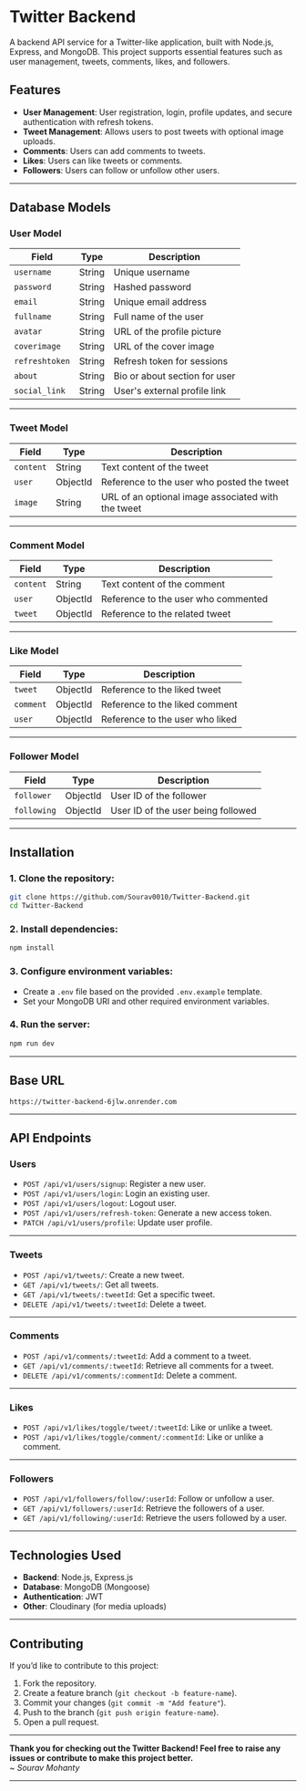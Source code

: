 # Twitter Backend

A backend API service for a Twitter-like application, built with Node.js, Express, and MongoDB. This project supports essential features such as user management, tweets, comments, likes, and followers.

## Features

- **User Management**: User registration, login, profile updates, and secure authentication with refresh tokens.
- **Tweet Management**: Allows users to post tweets with optional image uploads.
- **Comments**: Users can add comments to tweets.
- **Likes**: Users can like tweets or comments.
- **Followers**: Users can follow or unfollow other users.

---

## Database Models

### **User Model**

| Field          | Type   | Description                   |
| -------------- | ------ | ----------------------------- |
| `username`     | String | Unique username               |
| `password`     | String | Hashed password               |
| `email`        | String | Unique email address          |
| `fullname`     | String | Full name of the user         |
| `avatar`       | String | URL of the profile picture    |
| `coverimage`   | String | URL of the cover image        |
| `refreshtoken` | String | Refresh token for sessions    |
| `about`        | String | Bio or about section for user |
| `social_link`  | String | User's external profile link  |

---

### **Tweet Model**

| Field     | Type     | Description                                        |
| --------- | -------- | -------------------------------------------------- |
| `content` | String   | Text content of the tweet                          |
| `user`    | ObjectId | Reference to the user who posted the tweet         |
| `image`   | String   | URL of an optional image associated with the tweet |

---

### **Comment Model**

| Field     | Type     | Description                         |
| --------- | -------- | ----------------------------------- |
| `content` | String   | Text content of the comment         |
| `user`    | ObjectId | Reference to the user who commented |
| `tweet`   | ObjectId | Reference to the related tweet      |

---

### **Like Model**

| Field     | Type     | Description                     |
| --------- | -------- | ------------------------------- |
| `tweet`   | ObjectId | Reference to the liked tweet    |
| `comment` | ObjectId | Reference to the liked comment  |
| `user`    | ObjectId | Reference to the user who liked |

---

### **Follower Model**

| Field       | Type     | Description                        |
| ----------- | -------- | ---------------------------------- |
| `follower`  | ObjectId | User ID of the follower            |
| `following` | ObjectId | User ID of the user being followed |

---

## Installation

### 1. Clone the repository:

```bash
git clone https://github.com/Sourav0010/Twitter-Backend.git
cd Twitter-Backend
```

### 2. Install dependencies:

```bash
npm install
```

### 3. Configure environment variables:

- Create a `.env` file based on the provided `.env.example` template.
- Set your MongoDB URI and other required environment variables.

### 4. Run the server:

```bash
npm run dev
```

---

## Base URL

```
https://twitter-backend-6jlw.onrender.com
```

---

## API Endpoints

### **Users**

- `POST /api/v1/users/signup`: Register a new user.
- `POST /api/v1/users/login`: Login an existing user.
- `POST /api/v1/users/logout`: Logout user.
- `POST /api/v1/users/refresh-token`: Generate a new access token.
- `PATCH /api/v1/users/profile`: Update user profile.

---

### **Tweets**

- `POST /api/v1/tweets/`: Create a new tweet.
- `GET /api/v1/tweets/`: Get all tweets.
- `GET /api/v1/tweets/:tweetId`: Get a specific tweet.
- `DELETE /api/v1/tweets/:tweetId`: Delete a tweet.

---

### **Comments**

- `POST /api/v1/comments/:tweetId`: Add a comment to a tweet.
- `GET /api/v1/comments/:tweetId`: Retrieve all comments for a tweet.
- `DELETE /api/v1/comments/:commentId`: Delete a comment.

---

### **Likes**

- `POST /api/v1/likes/toggle/tweet/:tweetId`: Like or unlike a tweet.
- `POST /api/v1/likes/toggle/comment/:commentId`: Like or unlike a comment.

---

### **Followers**

- `POST /api/v1/followers/follow/:userId`: Follow or unfollow a user.
- `GET /api/v1/followers/:userId`: Retrieve the followers of a user.
- `GET /api/v1/following/:userId`: Retrieve the users followed by a user.

---

## Technologies Used

- **Backend**: Node.js, Express.js
- **Database**: MongoDB (Mongoose)
- **Authentication**: JWT
- **Other**: Cloudinary (for media uploads)

---

## Contributing

If you’d like to contribute to this project:

1. Fork the repository.
2. Create a feature branch (`git checkout -b feature-name`).
3. Commit your changes (`git commit -m "Add feature"`).
4. Push to the branch (`git push origin feature-name`).
5. Open a pull request.

---

**Thank you for checking out the Twitter Backend! Feel free to raise any issues or contribute to make this project better.**  
~ _Sourav Mohanty_

---
